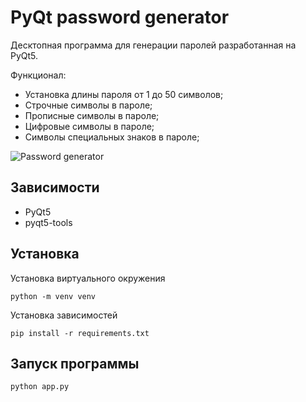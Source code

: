 # PyQt password generator

Десктопная программа для генерации паролей разработанная на PyQt5.

Функционал:

- Установка длины пароля от 1 до 50 символов;
- Строчные символы в пароле;
- Прописные символы в пароле;
- Цифровые символы в пароле;
- Символы специальных знаков в пароле;

![Password generator](https://cloclo15.cloud.mail.ru/weblink/view/3bv6/fWJ7QJPK5?etag=456C602358EBCD9A0B97DB4D0D35CEDAFB172A69 "Password generator")

## Зависимости
- PyQt5
- pyqt5-tools

## Установка

Установка виртуального окружения

`python -m venv venv`

Установка зависимостей

`pip install -r requirements.txt`

## Запуск программы

`python app.py`
